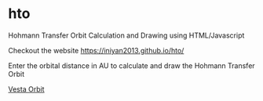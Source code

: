 # hto
Hohmann Transfer Orbit Calculation and Drawing using HTML/Javascript 

Checkout the website https://iniyan2013.github.io/hto/

Enter the orbital distance in AU to calculate and draw the Hohmann Transfer Orbit

[Vesta Orbit](vesta-hto.PNG)

